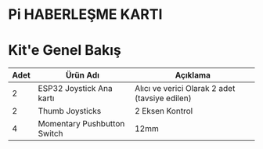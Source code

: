 # Pi HABERLEŞME KARTI

# Kit'e Genel Bakış

Adet | Ürün Adı | Açıklama
------------|---------| -------------
2 | ESP32 Joystick Ana kartı | Alıcı ve verici Olarak 2 adet (tavsiye edilen)
2 | Thumb Joysticks | 2 Eksen Kontrol
4 | Momentary Pushbutton Switch | 12mm 


